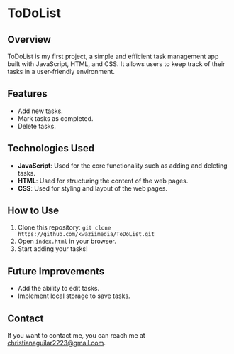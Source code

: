 # ToDoList

## Overview
ToDoList is my first project, a simple and efficient task management app built with JavaScript, HTML, and CSS. It allows users to keep track of their tasks in a user-friendly environment.

## Features
- Add new tasks.
- Mark tasks as completed.
- Delete tasks.
  
## Technologies Used
- **JavaScript**: Used for the core functionality such as adding and deleting tasks.
- **HTML**: Used for structuring the content of the web pages.
- **CSS**: Used for styling and layout of the web pages.

## How to Use
1. Clone this repository: `git clone https://github.com/kwaziimedia/ToDoList.git`
2. Open `index.html` in your browser.
3. Start adding your tasks!

## Future Improvements
- Add the ability to edit tasks.
- Implement local storage to save tasks.

## Contact
If you want to contact me, you can reach me at christianaguilar2223@gmail.com.
